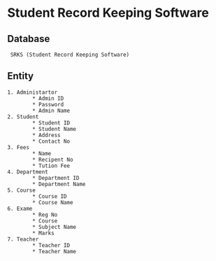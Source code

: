 # Student Record Keeping Software

## Database
     SRKS (Student Record Keeping Software)

## Entity

    1. Administartor
            * Admin ID
            * Password
            * Admin Name
    2. Student
            * Student ID
            * Student Name
            * Address
            * Contact No
    3. Fees
            * Name
            * Recipent No
            * Tution Fee
    4. Department
            * Department ID
            * Department Name
    5. Course
            * Course ID
            * Course Name
    6. Exame
            * Reg No
            * Course
            * Subject Name
            * Marks
    7. Teacher
            * Teacher ID
            * Teacher Name
